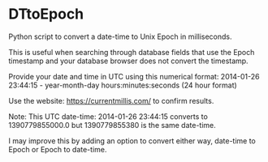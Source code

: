 # DTtoEpoch

Python script to convert a date-time to Unix Epoch in milliseconds.

This is useful when searching through database fields that use the Epoch timestamp and your database browser does not convert
the timestamp.

Provide your date and time in UTC using this numerical format: 2014-01-26 23:44:15 - year-month-day hours:minutes:seconds (24 hour format)

Use the website: https://currentmillis.com/ to confirm results.

Note: This UTC date-time: 2014-01-26 23:44:15 converts to 1390779855000.0 but 1390779855380 is the same date-time.

I may improve this by adding an option to convert either way, date-time to Epoch or Epoch to date-time.

